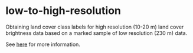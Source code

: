 # low-to-high-resolution

Obtaining land cover class labels for high resolution (10-20 m) land cover brightness data based on a marked sample of low resolution (230 m) data.

See [here](./notes/notes.md) for more information.
